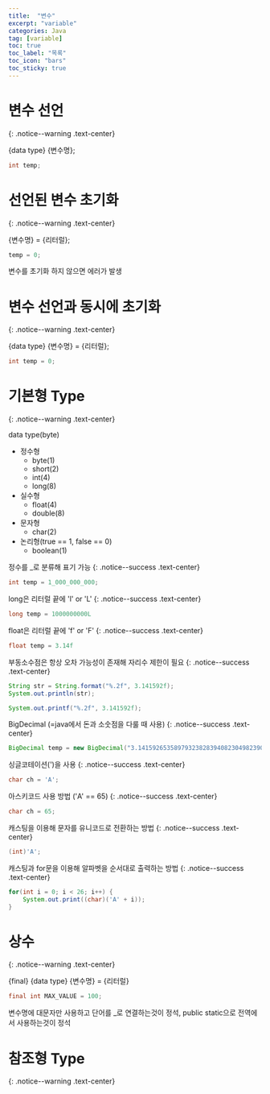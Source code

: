 ```yaml
---
title:  "변수"
excerpt: "variable"
categories: Java
tag: [variable]
toc: true
toc_label: "목록"
toc_icon: "bars"
toc_sticky: true
---
```


# 변수 선언
{: .notice--warning .text-center}

{data type} {변수명};
```java
int temp;
```

# 선언된 변수 초기화
{: .notice--warning .text-center}

{변수명} = {리터럴};
```java
temp = 0;
```
변수를 초기화 하지 않으면 에러가 발생

# 변수 선언과 동시에 초기화
{: .notice--warning .text-center}

{data type} {변수명} = {리터럴};
```java
int temp = 0;
```

# 기본형 Type
{: .notice--warning .text-center}

data type(byte)

- 정수형 
    + byte(1)
    + short(2)
    + int(4)
    + long(8)
- 실수형
    + float(4)
    + double(8)
- 문자형
    + char(2)
- 논리형(true == 1, false == 0)
    + boolean(1)

정수를 _로 분류해 표기 가능
{: .notice--success .text-center}

```java
int temp = 1_000_000_000;
```

long은 리터럴 끝에 'l' or 'L'
{: .notice--success .text-center}

```java
long temp = 1000000000L
```

float은 리터럴 끝에 'f' or 'F'
{: .notice--success .text-center}

```java
float temp = 3.14f
```

부동소수점은 항상 오차 가능성이 존재해 자리수 제한이 필요
{: .notice--success .text-center}

```java
String str = String.format("%.2f", 3.141592f);
System.out.println(str);
```

```java
System.out.printf("%.2f", 3.141592f);
```

BigDecimal (=java에서 돈과 소숫점을 다룰 때 사용)
{: .notice--success .text-center}

```java
BigDecimal temp = new BigDecimal("3.141592653589793238283940823049823904");
```

싱글코테이션(')을 사용
{: .notice--success .text-center}

```java
char ch = 'A';
```

아스키코드 사용 방법 ('A' == 65)
{: .notice--success .text-center}

```java
char ch = 65;
```

캐스팅을 이용해 문자를 유니코드로 전환하는 방법
{: .notice--success .text-center}

```java
(int)'A';
```

캐스팅과 for문을 이용해 알파벳을 순서대로 출력하는 방법
{: .notice--success .text-center}

```java
for(int i = 0; i < 26; i++) {
    System.out.print((char)('A' + i));
}
```

# 상수
{: .notice--warning .text-center}

{final} {data type} {변수명} = {리터럴}
```java
final int MAX_VALUE = 100;
```
변수명에 대문자만 사용하고 단어를 _로 연결하는것이 정석, public static으로 전역에서 사용하는것이 정석

# 참조형 Type
{: .notice--warning .text-center}